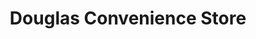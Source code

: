 ---
title: "Douglas Convenience Store"
url: /birmingham/douglas-convenience-store/
shop: Lebensmittel
---
